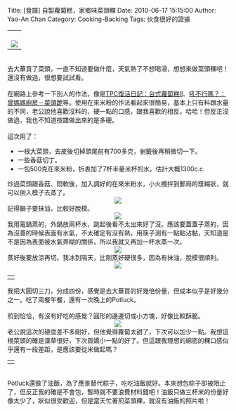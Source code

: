 Title: [食譜] 自製蘿蔔糕，家鄉味菜頭粿
Date: 2010-06-17 15:15:00
Author: Yao-An Chan
Category: Cooking-Backing
Tags: 伙食很好的證據


<div class='post'>
<center><table style="width: auto;"><tbody><tr><td><br /><a href="http://picasaweb.google.com/lh/photo/umxYx--dgo2O-Ik_3Qf0eA?feat=embedwebsite"><img src="http://lh4.ggpht.com/_mvtDPM7iODU/TBpmgdlMMrI/AAAAAAAAHng/3-3w58RuZPQ/s400/YAN_8907.JPG" /></a></td></tr></tbody></table></center><br />去大華買了菜頭，一直不知道要做什麼，天氣熱了不想喝湯，想想來做菜頭粿吧！還沒有做過，很想要試試看。<br /><br />在網路上參考一下別人的作法，像是<a href="http://www.wretch.cc/blog/cllinbaby/16645063">TPC復活日記：台式蘿蔔糕II</a>、<a href="http://miniyuan.pixnet.net/blog/post/26770941">吼不行嗎？：曾媽媽廚房－菜頭跪</a>等。使用在來米粉的作法看起來很簡易，基本上只有料跟水量的不同，老公說他喜歡沒料的、硬一點的口感，跟我喜歡的相反。哈哈！但反正沒做過，我也不知道按譜做出來的是多硬。<br /><br />這次用了：<br /><ul><li>一根大菜頭，去皮後切掉頭尾前有700多克，剉籤後再稍微切一下。</li><li>一些香菇切丁。</li><li>一包500克在來米粉，折衷加了7杯半量米杯的水。估計大概1300c.c.</li></ul>炒過菜頭跟香菇、悶軟後，加入調好的在來米粉水，小火攪拌到郵局的漿糊狀，就可以倒入模子去蒸了。<br /><div class="separator" style="clear: both; text-align: center;"><a href="http://picasaweb.google.com/lh/photo/eIMay-aMn7eMDNNPTTIbeg?feat=embedwebsite" style="margin-left: 1em; margin-right: 1em;"><img src="http://lh3.ggpht.com/_mvtDPM7iODU/TBpmX8zFwRI/AAAAAAAAHnM/rUZEbPeWtkk/s400/YAN_8898.JPG" /></a></div>記得鍋子要抹油，比較好脫模。<br /><div class="separator" style="clear: both; text-align: center;"><a href="http://picasaweb.google.com/lh/photo/gTZDsPpD5lRXTD07eTTBJw?feat=embedwebsite" style="margin-left: 1em; margin-right: 1em;"><img src="http://lh4.ggpht.com/_mvtDPM7iODU/TBpmZbmcA3I/AAAAAAAAHnQ/yWysAMknaCU/s400/YAN_8899.JPG" /></a></div><div style="text-align: center;"><div style="text-align: left;">我用電鍋蒸的，外鍋放兩杯水，跳起後看不太出來好了沒。應該要蓋蓋子蒸的，因為沒蓋的時候表面有水氣，不太確定有沒有熟，用筷子測有一點點沾黏，天知道是不是因為表面被水氣弄糊的關係，所以我就又再加一杯水蒸一次。</div></div><div class="separator" style="clear: both; text-align: center;"><a href="http://picasaweb.google.com/lh/photo/ijEgA558yCMdTy6t4H4RZQ?feat=embedwebsite" style="margin-left: 1em; margin-right: 1em;"><img src="http://lh6.ggpht.com/_mvtDPM7iODU/TBpmam3hsPI/AAAAAAAAHnU/m9_9M8GSnLM/s400/YAN_8901.JPG" /></a></div>蒸好後要放涼再切。我冰到隔天，比剛蒸好硬很多，因為有抹油，脫模很順利。<br /><div class="separator" style="clear: both; text-align: center;"><a href="http://picasaweb.google.com/lh/photo/8m1TIvmWX9MHNrIwNi_pZA?feat=embedwebsite" style="margin-left: 1em; margin-right: 1em;"><img src="http://lh6.ggpht.com/_mvtDPM7iODU/TBpmd2SkgyI/AAAAAAAAHnc/jXlkIqArjU4/s400/YAN_8904.JPG" /></a></div><table style="width: auto;"><tbody><tr><td></td></tr></tbody></table>我把大圓切三刀，分成四份，感覺是去大華買的好幾倍份量，但成本似乎是好幾分之一。吃了兩餐午餐，還有一次晚上的Potluck。<br /><br />煎到恰恰，有沒有好吃的感覺？圓形的邊邊切成小方塊，好像比較酥脆。<br /><div class="separator" style="clear: both; text-align: center;"><a href="http://picasaweb.google.com/lh/photo/82eKkA4KfaO5l0muPbBWlw?feat=embedwebsite" style="margin-left: 1em; margin-right: 1em;"><img src="http://lh6.ggpht.com/_mvtDPM7iODU/TBpmjMJPP-I/AAAAAAAAHnk/XBIrIUBA4mE/s400/YAN_8924.JPG" /></a></div><div style="text-align: center;"><div style="text-align: left;">老公說這次的硬度差不多剛好，但他覺得蘿蔔太甜了，下次可以加少一點。我想這根菜頭的確是漢草很好，下次買嬌小一點的好了。但這跟我理想的綿密的粿口感似乎還有一段差距，是應該要從米做起嗎？</div></div><table style="width: auto;"><tbody><tr><td></td></tr></tbody></table><br /><div>Potluck還做了油飯，為了應景替代粽子，吃吃油飯就好。本來想包粽子卻被阻止了，但反正我的確是不會包，暫時就不要浪費材料錢吧！油飯只做三杯米的份量好像太少了，狀似很受歡迎，但是當天忙著煎菜頭粿，就沒有油飯的照片啦！</div></div>
